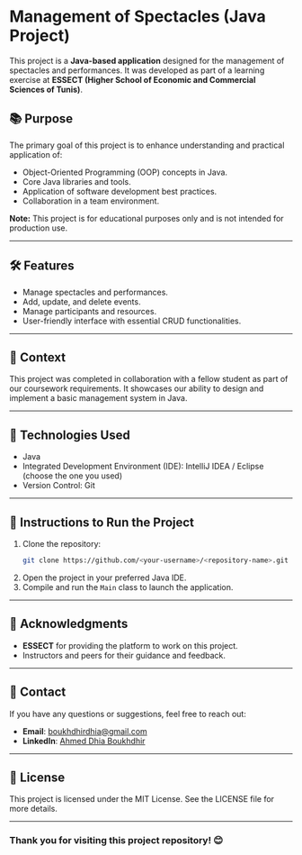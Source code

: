 # Management of Spectacles (Java Project)

This project is a **Java-based application** designed for the management of spectacles and performances. It was developed as part of a learning exercise at **ESSECT (Higher School of Economic and Commercial Sciences of Tunis)**.

## 📚 Purpose
The primary goal of this project is to enhance understanding and practical application of:
- Object-Oriented Programming (OOP) concepts in Java.
- Core Java libraries and tools.
- Application of software development best practices.
- Collaboration in a team environment.

**Note:** This project is for educational purposes only and is not intended for production use.

---

## 🛠️ Features
- Manage spectacles and performances.
- Add, update, and delete events.
- Manage participants and resources.
- User-friendly interface with essential CRUD functionalities.

---

## 🏫 Context
This project was completed in collaboration with a fellow student as part of our coursework requirements. It showcases our ability to design and implement a basic management system in Java.

---

## 🚀 Technologies Used
- Java
- Integrated Development Environment (IDE): IntelliJ IDEA / Eclipse (choose the one you used)
- Version Control: Git

---

## 📄 Instructions to Run the Project
1. Clone the repository:
   ```bash
   git clone https://github.com/<your-username>/<repository-name>.git
   ```
2. Open the project in your preferred Java IDE.
3. Compile and run the `Main` class to launch the application.

---

## 🙏 Acknowledgments
- **ESSECT** for providing the platform to work on this project.
- Instructors and peers for their guidance and feedback.

---

## 📧 Contact
If you have any questions or suggestions, feel free to reach out:
- **Email**: boukhdhirdhia@gmail.com
- **LinkedIn**: [Ahmed Dhia Boukhdhir](https://www.linkedin.com/in/boukhdhirahmeddhia/)

---

## 🌟 License
This project is licensed under the MIT License. See the LICENSE file for more details.

---

### Thank you for visiting this project repository! 😊

